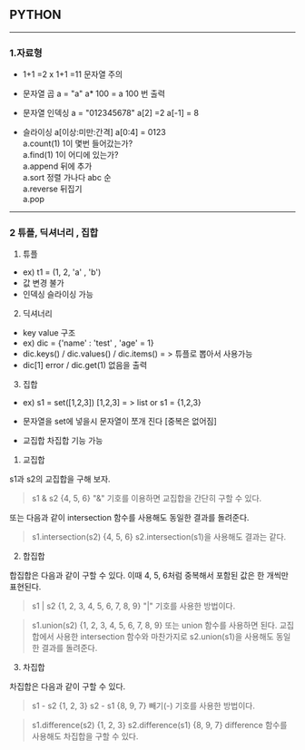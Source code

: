 ## PYTHON
---
### 1.자료형

* 1+1 =2 x
1+1 =11 문자열 주의

* 문자열 곱
a = "a"
a* 100 = a 100 번 출력

* 문자열 인덱싱
a = "012345678"
a[2] =2
a[-1] = 8

* 슬라이싱
a[이상:미만:간격]
a[0:4] = 0123<br>
a.count(1) 1이 몇번 들어갔는가?<br>
a.find(1) 1이 어디에 있는가?<br>
a.append 뒤에 추가<br>
a.sort 정렬 가나다 abc 순<br>
a.reverse 뒤집기<br>
a.pop<br>

---
### 2 튜플, 딕셔너리 , 집합

1. 튜플
* ex) t1 = (1, 2, 'a' , 'b')
* 값 변경 불가
* 인덱싱 슬라이싱 가능

2. 딕셔너리

* key value 구조
* ex) dic = {'name' : 'test' , 'age' = 1}
* dic.keys() / dic.values() / dic.items() = > 튜플로 뽑아서 사용가능
* dic[1] error / dic.get(1) 없음을 출력

3. 집합

* ex) s1 = set([1,2,3])
[1,2,3]  = > list
or
s1 = {1,2,3}

* 문자열을 set에 넣을시 문자열이 쪼개 진다 [중복은 없어짐]

* 교집합 차집합 기능 가능



1. 교집합

s1과 s2의 교집합을 구해 보자.

> s1 & s2
{4, 5, 6}
"&" 기호를 이용하면 교집합을 간단히 구할 수 있다.

또는 다음과 같이 intersection 함수를 사용해도 동일한 결과를 돌려준다.

>s1.intersection(s2)
{4, 5, 6}
s2.intersection(s1)을 사용해도 결과는 같다.

2. 합집합

합집합은 다음과 같이 구할 수 있다. 이때 4, 5, 6처럼 중복해서 포함된 값은 한 개씩만 표현된다.

> s1 | s2
{1, 2, 3, 4, 5, 6, 7, 8, 9}
"|" 기호를 사용한 방법이다.

> s1.union(s2)
{1, 2, 3, 4, 5, 6, 7, 8, 9}
또는 union 함수를 사용하면 된다. 교집합에서 사용한 intersection 함수와 마찬가지로 s2.union(s1)을 사용해도 동일한 결과를 돌려준다.

3. 차집합

차집합은 다음과 같이 구할 수 있다.

> s1 - s2
{1, 2, 3}
> s2 - s1
{8, 9, 7}
빼기(-) 기호를 사용한 방법이다.

> s1.difference(s2)
{1, 2, 3}
> s2.difference(s1)
{8, 9, 7}
difference 함수를 사용해도 차집합을 구할 수 있다.


